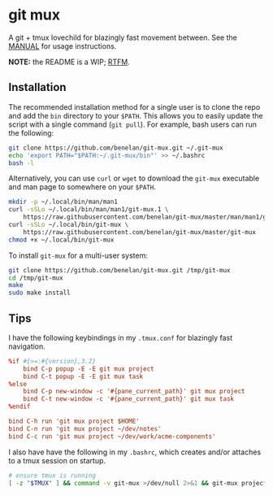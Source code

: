 # git mux

A git + tmux lovechild for blazingly fast movement between. See the
[MANUAL](./docs/MANUAL.md) for usage instructions.

**NOTE:** the README is a WIP; [RTFM](./docs/MANUAL.md).

## Installation

The recommended installation method for a single user is to clone the
repo and add the `bin` directory to your `$PATH`. This allows you to easily update
the script with a single command (`git pull`). For example, bash users can run the
following:

```sh
git clone https://github.com/benelan/git-mux.git ~/.git-mux
echo 'export PATH="$PATH:~/.git-mux/bin"' >> ~/.bashrc
bash -l
```

Alternatively, you can use `curl` or `wget` to download the `git-mux`
executable and man page to somewhere on your `$PATH`.

```sh
mkdir -p ~/.local/bin/man/man1
curl -sSLo ~/.local/bin/man/man1/git-mux.1 \
    https://raw.githubusercontent.com/benelan/git-mux/master/man/man1/git-mux.1
curl -sSLo ~/.local/bin/git-mux \
    https://raw.githubusercontent.com/benelan/git-mux/master/git-mux
chmod +x ~/.local/bin/git-mux
```

To install `git-mux` for a multi-user system:

```sh
git clone https://github.com/benelan/git-mux.git /tmp/git-mux
cd /tmp/git-mux
make
sudo make install
```

## Tips

I have the following keybindings in my `.tmux.conf` for blazingly fast navigation.

```conf
%if #{>=:#{version},3.2}
    bind C-p popup -E -E git mux project
    bind C-t popup -E -E git mux task
%else
    bind C-p new-window -c '#{pane_current_path}' git mux project
    bind C-t new-window -c '#{pane_current_path}' git mux task
%endif

bind C-h run 'git mux project $HOME'
bind C-n run 'git mux project ~/dev/notes'
bind C-c run 'git mux project ~/dev/work/acme-components'
```

I also have have the following in my `.bashrc`, which creates and/or attaches to a tmux session on startup.

```sh
# ensure tmux is running
[ -z "$TMUX" ] && command -v git-mux >/dev/null 2>&1 && git-mux project "$PWD"
```
